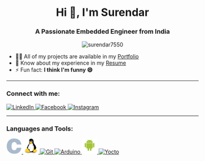 <h1 align="center">Hi 👋, I'm Surendar</h1>
<h3 align="center">A Passionate Embedded Engineer from India</h3>

<p align="center">
  <img src="https://komarev.com/ghpvc/?username=surendar7550&label=Profile%20views&color=0e75b6&style=flat" alt="surendar7550" />
</p>

- 👨‍💻 All of my projects are available in my [Portfolio](https://your-portfolio-link.com)
- 📄 Know about my experience in my [Resume]([https://your-resume-link.com](https://drive.google.com/file/d/11ht8rRCnK99aOpmZee1TgOsC04IzTQ1S/view?usp=drivesdk))
- ⚡ Fun fact: **I think I'm funny 😄**

---

<h3 align="left">Connect with me:</h3>
<p align="left">
  <a href="https://www.linkedin.com/in/surendar1711" target="_blank">
    <img src="https://raw.githubusercontent.com/rahuldkjain/github-profile-readme-generator/master/src/images/icons/Social/linked-in-alt.svg" alt="LinkedIn" height="30" width="40" />
  </a>
  <a href="https://www.facebook.com/profile.php?id=100024863994179" target="_blank">
    <img src="https://raw.githubusercontent.com/rahuldkjain/github-profile-readme-generator/master/src/images/icons/Social/facebook.svg" alt="Facebook" height="30" width="40" />
  </a>
  <a href="https://www.instagram.com/mt_.paradise" target="_blank">
    <img src="https://raw.githubusercontent.com/rahuldkjain/github-profile-readme-generator/master/src/images/icons/Social/instagram.svg" alt="Instagram" height="30" width="40" />
  </a>
</p>

---

<h3 align="left">Languages and Tools:</h3>
<p align="left">
  <a href="https://www.cprogramming.com/" target="_blank" rel="noreferrer">
    <img src="https://raw.githubusercontent.com/devicons/devicon/master/icons/c/c-original.svg" alt="C" width="40" height="40"/>
  </a>
  <a href="https://www.linux.org/" target="_blank" rel="noreferrer">
    <img src="https://raw.githubusercontent.com/devicons/devicon/master/icons/linux/linux-original.svg" alt="Linux" width="40" height="40"/>
  </a>
  <a href="https://git-scm.com/" target="_blank" rel="noreferrer">
    <img src="https://www.vectorlogo.zone/logos/git-scm/git-scm-icon.svg" alt="Git" width="40" height="40"/>
  </a>
  <a href="https://www.arduino.cc/" target="_blank" rel="noreferrer">
    <img src="https://cdn.worldvectorlogo.com/logos/arduino-1.svg" alt="Arduino" width="40" height="40"/>
  </a>
  <a href="https://developer.android.com" target="_blank" rel="noreferrer">
    <img src="https://raw.githubusercontent.com/devicons/devicon/master/icons/android/android-original-wordmark.svg" alt="Android" width="40" height="40"/>
  </a>
  <a href="https://yoctoproject.org/" target="_blank" rel="noreferrer">
    <img src="https://www.yoctoproject.org/wp-content/uploads/2021/04/yocto_project_logo.png" alt="Yocto" width="40" height="40"/>
  </a>
  
</p>
